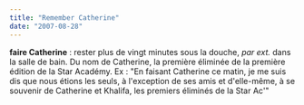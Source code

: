 ```yaml
---
title: "Remember Catherine"
date: "2007-08-28"
---
```


**faire Catherine** : rester plus de vingt minutes sous la douche, _par ext._ dans la salle de bain. Du nom de Catherine, la première éliminée de la première édition de la Star Académy. Ex : "En faisant Catherine ce matin, je me suis dis que nous étions les seuls, à l'exception de ses amis et d'elle-même, à se souvenir de Catherine et Khalifa, les premiers éliminés de la Star Ac'"
